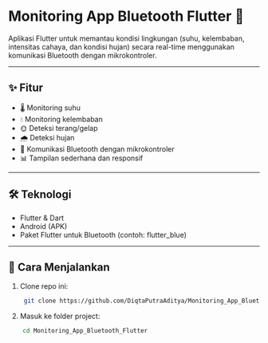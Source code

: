 # Monitoring App Bluetooth Flutter 📱

Aplikasi Flutter untuk memantau kondisi lingkungan (suhu, kelembaban, intensitas cahaya, dan kondisi hujan) secara real-time menggunakan komunikasi Bluetooth dengan mikrokontroler.

---

## ✨ Fitur
- 🌡️ Monitoring suhu
- 💧 Monitoring kelembaban
- 🌞 Deteksi terang/gelap
- 🌧️ Deteksi hujan
- 🔗 Komunikasi Bluetooth dengan mikrokontroler
- 📊 Tampilan sederhana dan responsif

---

## 🛠️ Teknologi
- Flutter & Dart
- Android (APK)
- Paket Flutter untuk Bluetooth (contoh: flutter_blue)

---

## 🚀 Cara Menjalankan
  1. Clone repo ini:
     ```bash
      git clone https://github.com/DiqtaPutraAditya/Monitoring_App_Bluetooth_Flutter.git
  2. Masuk ke folder project:
  ```bash 
      cd Monitoring_App_Bluetooth_Flutter
